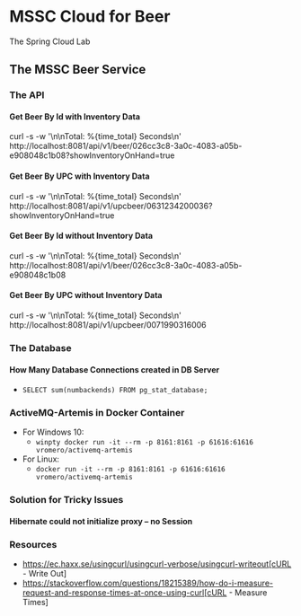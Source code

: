 # MSSC Cloud for Beer
The Spring Cloud Lab

## The MSSC Beer Service

### The API

#### Get Beer By Id with Inventory Data

curl -s -w '\n\nTotal: %{time_total} Seconds\n' http://localhost:8081/api/v1/beer/026cc3c8-3a0c-4083-a05b-e908048c1b08?showInventoryOnHand=true

#### Get Beer By UPC with Inventory Data

curl -s -w '\n\nTotal: %{time_total} Seconds\n' http://localhost:8081/api/v1/upcbeer/0631234200036?showInventoryOnHand=true

#### Get Beer By Id without Inventory Data

curl -s -w '\n\nTotal: %{time_total} Seconds\n' http://localhost:8081/api/v1/beer/026cc3c8-3a0c-4083-a05b-e908048c1b08

#### Get Beer By UPC without Inventory Data

curl -s -w '\n\nTotal: %{time_total} Seconds\n' http://localhost:8081/api/v1/upcbeer/0071990316006

### The Database

#### How Many Database Connections created in DB Server
- `SELECT sum(numbackends) FROM pg_stat_database;`

### ActiveMQ-Artemis in Docker Container
- For Windows 10: 
  - ``` winpty docker run -it --rm -p 8161:8161 -p 61616:61616 vromero/activemq-artemis ```
- For Linux: 
  - ``` docker run -it --rm -p 8161:8161 -p 61616:61616 vromero/activemq-artemis ```

### Solution for Tricky Issues

#### Hibernate could not initialize proxy – no Session


### Resources
* https://ec.haxx.se/usingcurl/usingcurl-verbose/usingcurl-writeout[cURL - Write Out]
* https://stackoverflow.com/questions/18215389/how-do-i-measure-request-and-response-times-at-once-using-curl[cURL - Measure Times]

